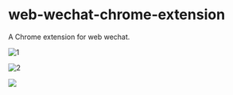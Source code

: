 # web-wechat-chrome-extension
A Chrome extension for web wechat.

![1](https://i.loli.net/2018/06/17/5b267d5ebcdf2.png)

![2](https://i.loli.net/2018/06/17/5b267d9062c15.png)

![](https://i.loli.net/2018/06/17/5b267db0bca4a.png)


